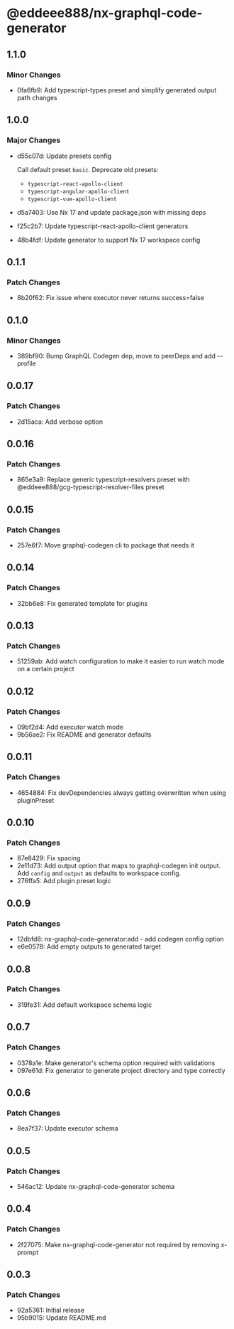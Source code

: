# @eddeee888/nx-graphql-code-generator

## 1.1.0

### Minor Changes

- 0fa6fb9: Add typescript-types preset and simplify generated output path changes

## 1.0.0

### Major Changes

- d55c07d: Update presets config

  Call default preset `basic`. Deprecate old presets:

  - `typescript-react-apollo-client`
  - `typescript-angular-apollo-client`
  - `typescript-vue-apollo-client`

- d5a7403: Use Nx 17 and update package.json with missing deps
- f25c2b7: Update typescript-react-apollo-client generators
- 48b4fdf: Update generator to support Nx 17 workspace config

## 0.1.1

### Patch Changes

- 8b20f62: Fix issue where executor never returns success=false

## 0.1.0

### Minor Changes

- 389bf90: Bump GraphQL Codegen dep, move to peerDeps and add --profile

## 0.0.17

### Patch Changes

- 2d15aca: Add verbose option

## 0.0.16

### Patch Changes

- 865e3a9: Replace generic typescript-resolvers preset with @eddeee888/gcg-typescript-resolver-files preset

## 0.0.15

### Patch Changes

- 257e6f7: Move graphql-codegen cli to package that needs it

## 0.0.14

### Patch Changes

- 32bb6e8: Fix generated template for plugins

## 0.0.13

### Patch Changes

- 51259ab: Add watch configuration to make it easier to run watch mode on a certain project

## 0.0.12

### Patch Changes

- 09bf2d4: Add executor watch mode
- 9b56ae2: Fix README and generator defaults

## 0.0.11

### Patch Changes

- 4654884: Fix devDependencies always getting overwritten when using pluginPreset

## 0.0.10

### Patch Changes

- 87e8429: Fix spacing
- 2e11d73: Add output option that maps to graphql-codegen init output. Add `config` and `output` as defaults to workspace config.
- 276ffa5: Add plugin preset logic

## 0.0.9

### Patch Changes

- 12dbfd8: nx-graphql-code-generator:add - add codegen config option
- e6e0578: Add empty outputs to generated target

## 0.0.8

### Patch Changes

- 319fe31: Add default workspace schema logic

## 0.0.7

### Patch Changes

- 0378a1e: Make generator's schema option required with validations
- 097e61d: Fix generator to generate project directory and type correctly

## 0.0.6

### Patch Changes

- 8ea7f37: Update executor schema

## 0.0.5

### Patch Changes

- 546ac12: Update nx-graphql-code-generator schema

## 0.0.4

### Patch Changes

- 2f27075: Make nx-graphql-code-generator not required by removing x-prompt

## 0.0.3

### Patch Changes

- 92a5361: Initial release
- 95b9015: Update README.md
